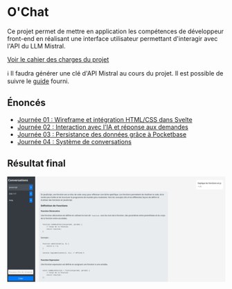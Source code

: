 # O'Chat

Ce projet permet de mettre en application les compétences de développeur front-end en réalisant une interface utilisateur permettant d'interagir avec l'API du LLM Mistral.

[Voir le cahier des charges du projet](./cahier-des-charges.md)

ℹ️ Il faudra générer une clé d'API Mistral au cours du projet. Il est possible de suivre le [guide](./token-mistral.md) fourni.

## Énoncés

- [Journée 01 : Wireframe et intégration HTML/CSS dans Svelte](./enonces/j01.md)
- [Journée 02 : Interaction avec l'IA et réponse aux demandes](./enonces/j02.md)
- [Journée 03 : Persistance des données grâce à Pocketbase](./enonces/j03.md)
- [Journée 04 : Système de conversations](./enonces/j04.md)

## Résultat final

![Résultat](./resultat.png)
